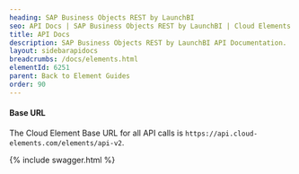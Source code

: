```yaml
---
heading: SAP Business Objects REST by LaunchBI
seo: API Docs | SAP Business Objects REST by LaunchBI | Cloud Elements API Docs
title: API Docs
description: SAP Business Objects REST by LaunchBI API Documentation.
layout: sidebarapidocs
breadcrumbs: /docs/elements.html
elementId: 6251
parent: Back to Element Guides
order: 90
---
```


#### Base URL

The Cloud Element Base URL for all API calls is `https://api.cloud-elements.com/elements/api-v2`.

{% include swagger.html %}
